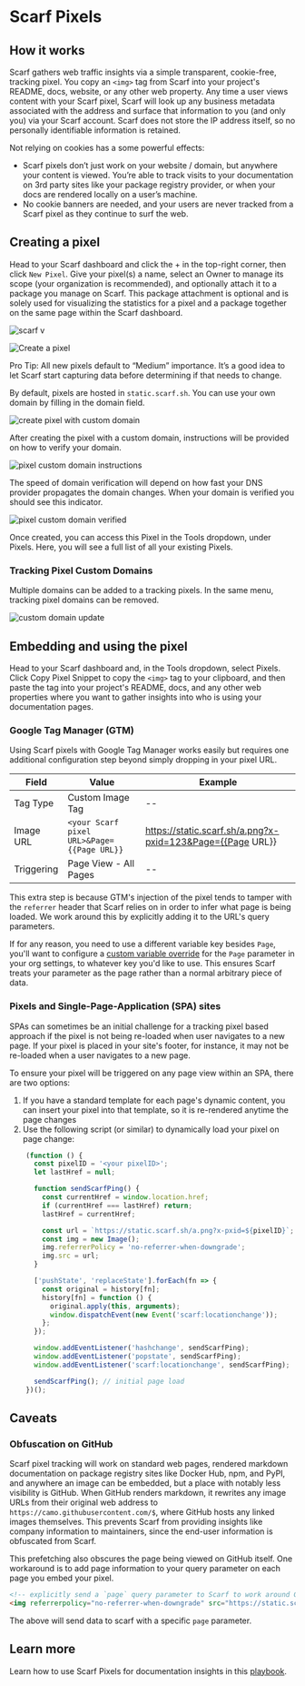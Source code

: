 # Scarf Pixels

## How it works

Scarf gathers web traffic insights via a simple transparent, cookie-free, tracking pixel. You copy an `<img>` tag from Scarf into your project's README, docs, website, or any other web property. Any time a user views content with your Scarf pixel, Scarf will look up any business metadata associated with the address and surface that information to you (and only you) via your Scarf account. Scarf does not store the IP address itself, so no personally identifiable information is retained.

Not relying on cookies has a some powerful effects:

- Scarf pixels don’t just work on your website / domain, but anywhere your content is viewed. You’re able to track visits to your documentation on 3rd party sites like your package registry provider, or when your docs are rendered locally on a user’s machine.
- No cookie banners are needed, and your users are never tracked from a Scarf pixel as they continue to surf the web.

## Creating a pixel

Head to your Scarf dashboard and click the + in the top-right corner, then click `New Pixel`. Give your pixel(s) a name, select an Owner to manage its scope (your organization is recommended), and optionally attach it to a package you manage on Scarf. This package attachment is optional and is solely used for visualizing the statistics for a pixel and a package together on the same page within the Scarf dashboard.


![scarf v](https://github.com/user-attachments/assets/11889d39-dcd2-4dac-80d5-8af0014e79db)

![Create a pixel](https://github.com/user-attachments/assets/68a1d426-214e-43ad-9d5c-07389d17fa29)


Pro Tip: All new pixels default to “Medium” importance. It’s a good idea to let Scarf start capturing data before determining if that needs to change.


By default, pixels are hosted in `static.scarf.sh`. You can use your own domain by filling in the domain field.

![create pixel with custom domain](./assets/pics/scarf-pixels/create-a-pixel-with-custom-domain.png)

After creating the pixel with a custom domain, instructions will be provided on how to verify your domain.

![pixel custom domain instructions](./assets/pics/scarf-pixels/pixel-custom-domain-instructions.png)

The speed of domain verification will depend on how fast your DNS provider propagates the domain changes. When your domain is verified you should see this indicator.

![pixel custom domain verified](./assets/pics/scarf-pixels/pixel-domain-verified.png)

Once created, you can access this Pixel in the Tools dropdown, under Pixels. Here, you will see a full list of all your existing Pixels.

### Tracking Pixel Custom Domains

Multiple domains can be added to a tracking pixels. In the same menu, tracking pixel domains can be removed.

![custom domain update](./assets/pics/scarf-pixels/tracking-pixel-add-delete.png)

## Embedding and using the pixel

Head to your Scarf dashboard and, in the Tools dropdown, select Pixels. Click Copy Pixel Snippet to copy the `<img>` tag to your clipboard, and then paste the tag into your project's README, docs, and any other web properties where you want to gather insights into who is using your documentation pages.

### Google Tag Manager (GTM)

Using Scarf pixels with Google Tag Manager works easily but requires one additional configuration step beyond simply dropping in your pixel URL.

| Field      | Value                                      | Example                                                    |
|------------|--------------------------------------------|------------------------------------------------------------|
| Tag Type   | Custom Image Tag                           | --                                                         |
| Image URL  | `<your Scarf pixel URL>&Page={{Page URL}}` | https://static.scarf.sh/a.png?x-pxid=123&Page={{Page URL}} |
| Triggering | Page View - All Pages                      | --                                                         |

This extra step is because GTM's injection of the pixel tends to tamper with the `referrer` header that Scarf relies on in order to infer what page is being loaded. We work around this by explicitly adding it to the URL's query parameters.

If for any reason, you need to use a different variable key besides `Page`, you'll want to configure a [custom variable override](https://app.scarf.sh/organizations/default/filters) for the `Page` parameter in your org settings, to whatever key you'd like to use. This ensures Scarf treats your parameter as the page rather than a normal arbitrary piece of data.


### Pixels and Single-Page-Application (SPA) sites

SPAs can sometimes be an initial challenge for a tracking pixel based approach if the pixel is not being re-loaded when user navigates to a new page. If your pixel is placed in your site's footer, for instance, it may not be re-loaded when a user navigates to a new page.

To ensure your pixel will be triggered on any page view within an SPA, there are two options:

1. If you have a standard template for each page's dynamic content, you can insert your pixel into that template, so it is re-rendered anytime the page changes
2. Use the following script (or similar) to dynamically load your pixel on page change:

```javascript
    (function () {
      const pixelID = '<your pixelID>';
      let lastHref = null;

      function sendScarfPing() {
        const currentHref = window.location.href;
        if (currentHref === lastHref) return;
        lastHref = currentHref;

        const url = `https://static.scarf.sh/a.png?x-pxid=${pixelID}`;
        const img = new Image();
        img.referrerPolicy = 'no-referrer-when-downgrade';
        img.src = url;
      }

      ['pushState', 'replaceState'].forEach(fn => {
        const original = history[fn];
        history[fn] = function () {
          original.apply(this, arguments);
          window.dispatchEvent(new Event('scarf:locationchange'));
        };
      });

      window.addEventListener('hashchange', sendScarfPing);
      window.addEventListener('popstate', sendScarfPing);
      window.addEventListener('scarf:locationchange', sendScarfPing);

      sendScarfPing(); // initial page load
    })();
```

## Caveats

### Obfuscation on GitHub

Scarf pixel tracking will work on standard web pages, rendered markdown documentation on package registry sites like Docker Hub, npm, and PyPI, and anywhere an image can be embedded, but a place with notably less visibility is GitHub. When GitHub renders markdown, it rewrites any image URLs from their original web address to `https://camo.githubusercontent.com/$`, where GitHub hosts any linked images themselves. This prevents Scarf from providing insights like company information to maintainers, since the end-user information is obfuscated from Scarf.

This prefetching also obscures the page being viewed on GitHub itself. One workaround is to add page information to your query parameter on each page you embed your pixel.

```html
<!-- explicitly send a `page` query parameter to Scarf to work around GitHub pre-caching -->
<img referrerpolicy="no-referrer-when-downgrade" src="https://static.scarf.sh/a.png?x-pxid=abc&page=README.md" />
```

The above will send data to scarf with a specific `page` parameter.

## Learn more

Learn how to use Scarf Pixels for documentation insights in this [playbook](https://about.scarf.sh/post/track-your-projects-documentation-views).
